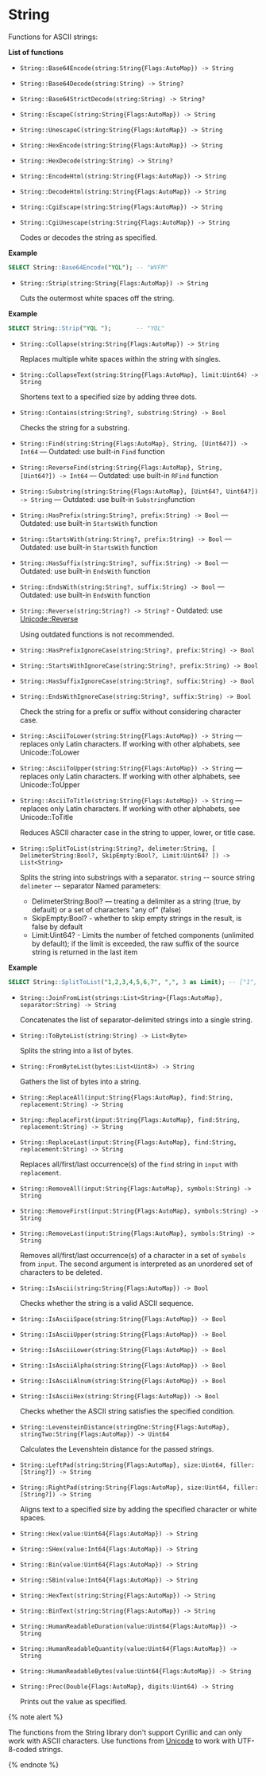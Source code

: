 # String
Functions for ASCII strings:

**List of functions**

* ```String::Base64Encode(string:String{Flags:AutoMap}) -> String```
* ```String::Base64Decode(string:String) -> String?```
* ```String::Base64StrictDecode(string:String) -> String?```
* ```String::EscapeC(string:String{Flags:AutoMap}) -> String```
* ```String::UnescapeC(string:String{Flags:AutoMap}) -> String```
* ```String::HexEncode(string:String{Flags:AutoMap}) -> String```
* ```String::HexDecode(string:String) -> String?```
* ```String::EncodeHtml(string:String{Flags:AutoMap}) -> String```
* ```String::DecodeHtml(string:String{Flags:AutoMap}) -> String```
* ```String::CgiEscape(string:String{Flags:AutoMap}) -> String```
* ```String::CgiUnescape(string:String{Flags:AutoMap}) -> String```

   Codes or decodes the string as specified.

**Example**

```sql
SELECT String::Base64Encode("YQL"); -- "WVFM"
```

* ```String::Strip(string:String{Flags:AutoMap}) -> String```

   Cuts the outermost white spaces off the string.

**Example**

```sql
SELECT String::Strip("YQL ");       -- "YQL"
```

* ```String::Collapse(string:String{Flags:AutoMap}) -> String```

   Replaces multiple white spaces within the string with singles.

* ```String::CollapseText(string:String{Flags:AutoMap}, limit:Uint64) -> String```

   Shortens text to a specified size by adding three dots.

* ```String::Contains(string:String?, substring:String) -> Bool```

   Checks the string for a substring.

* ```String::Find(string:String{Flags:AutoMap}, String, [Uint64?]) -> Int64``` — Outdated: use built-in `Find` function
* ```String::ReverseFind(string:String{Flags:AutoMap}, String, [Uint64?]) -> Int64``` — Outdated: use built-in `RFind` function
* ```String::Substring(string:String{Flags:AutoMap}, [Uint64?, Uint64?]) -> String``` — Outdated: use built-in `Substring`function
* ```String::HasPrefix(string:String?, prefix:String) -> Bool``` — Outdated: use built-in `StartsWith` function
* ```String::StartsWith(string:String?, prefix:String) -> Bool``` — Outdated: use built-in `StartsWith` function
* ```String::HasSuffix(string:String?, suffix:String) -> Bool``` — Outdated: use built-in `EndsWith` function
* ```String::EndsWith(string:String?, suffix:String) -> Bool``` — Outdated: use built-in `EndsWith` function
* ```String::Reverse(string:String?) -> String?``` - Outdated: use [Unicode::Reverse](../unicode.md)

   Using outdated functions is not recommended.

* ```String::HasPrefixIgnoreCase(string:String?, prefix:String) -> Bool```
* ```String::StartsWithIgnoreCase(string:String?, prefix:String) -> Bool```
* ```String::HasSuffixIgnoreCase(string:String?, suffix:String) -> Bool```
* ```String::EndsWithIgnoreCase(string:String?, suffix:String) -> Bool```

   Check the string for a prefix or suffix without considering character case.

* ```String::AsciiToLower(string:String{Flags:AutoMap}) -> String``` — replaces only Latin characters. If working with other alphabets, see Unicode::ToLower
* ```String::AsciiToUpper(string:String{Flags:AutoMap}) -> String``` — replaces only Latin characters. If working with other alphabets, see Unicode::ToUpper
* ```String::AsciiToTitle(string:String{Flags:AutoMap}) -> String``` — replaces only Latin characters. If working with other alphabets, see Unicode::ToTitle

   Reduces ASCII character case in the string to upper, lower, or title case.

* ```String::SplitToList(string:String?, delimeter:String, [ DelimeterString:Bool?, SkipEmpty:Bool?, Limit:Uint64? ]) -> List<String>```

   Splits the string into substrings with a separator.
   ```string``` -- source string
   ```delimeter``` -- separator
   Named parameters:
   - DelimeterString:Bool? — treating a delimiter as a string (true, by default) or a set of characters "any of" (false)
   - SkipEmpty:Bool? - whether to skip empty strings in the result, is false by default
   - Limit:Uint64? - Limits the number of fetched components (unlimited by default); if the limit is exceeded, the raw suffix of the source string is returned in the last item

**Example**

```sql
SELECT String::SplitToList("1,2,3,4,5,6,7", ",", 3 as Limit); -- ["1", "2", "3", "4,5,6,7"]
```

* ```String::JoinFromList(strings:List<String>{Flags:AutoMap}, separator:String) -> String```

   Concatenates the list of separator-delimited strings into a single string.

* ```String::ToByteList(string:String) -> List<Byte>```

   Splits the string into a list of bytes.

* ```String::FromByteList(bytes:List<Uint8>) -> String```

   Gathers the list of bytes into a string.

* ```String::ReplaceAll(input:String{Flags:AutoMap}, find:String, replacement:String) -> String```
* ```String::ReplaceFirst(input:String{Flags:AutoMap}, find:String, replacement:String) -> String```
* ```String::ReplaceLast(input:String{Flags:AutoMap}, find:String, replacement:String) -> String```

   Replaces all/first/last occurrence(s) of the ```find``` string in ```input``` with ```replacement```.

* ```String::RemoveAll(input:String{Flags:AutoMap}, symbols:String) -> String ```
* ```String::RemoveFirst(input:String{Flags:AutoMap}, symbols:String) -> String ```
* ```String::RemoveLast(input:String{Flags:AutoMap}, symbols:String) -> String ```

   Removes all/first/last occurrence(s) of a character in a set of ```symbols``` from ```input```. The second argument is interpreted as an unordered set of characters to be deleted.

* ```String::IsAscii(string:String{Flags:AutoMap}) -> Bool```

   Checks whether the string is a valid ASCII sequence.

* ```String::IsAsciiSpace(string:String{Flags:AutoMap}) -> Bool```
* ```String::IsAsciiUpper(string:String{Flags:AutoMap}) -> Bool```
* ```String::IsAsciiLower(string:String{Flags:AutoMap}) -> Bool```
* ```String::IsAsciiAlpha(string:String{Flags:AutoMap}) -> Bool```
* ```String::IsAsciiAlnum(string:String{Flags:AutoMap}) -> Bool```
* ```String::IsAsciiHex(string:String{Flags:AutoMap}) -> Bool```

   Checks whether the ASCII string satisfies the specified condition.

* ```String::LevensteinDistance(stringOne:String{Flags:AutoMap}, stringTwo:String{Flags:AutoMap}) -> Uint64```

   Calculates the Levenshtein distance for the passed strings.

* ```String::LeftPad(string:String{Flags:AutoMap}, size:Uint64, filler:[String?]) -> String```
* ```String::RightPad(string:String{Flags:AutoMap}, size:Uint64, filler:[String?]) -> String```

   Aligns text to a specified size by adding the specified character or white spaces.

* ```String::Hex(value:Uint64{Flags:AutoMap}) -> String```
* ```String::SHex(value:Int64{Flags:AutoMap}) -> String```
* ```String::Bin(value:Uint64{Flags:AutoMap}) -> String```
* ```String::SBin(value:Int64{Flags:AutoMap}) -> String```
* ```String::HexText(string:String{Flags:AutoMap}) -> String```
* ```String::BinText(string:String{Flags:AutoMap}) -> String```
* ```String::HumanReadableDuration(value:Uint64{Flags:AutoMap}) -> String```
* ```String::HumanReadableQuantity(value:Uint64{Flags:AutoMap}) -> String```
* ```String::HumanReadableBytes(value:Uint64{Flags:AutoMap}) -> String```
* ```String::Prec(Double{Flags:AutoMap}, digits:Uint64) -> String ```

   Prints out the value as specified.

{% note alert %}

The functions from the String library don't support Cyrillic and can only work with ASCII characters. Use functions from [Unicode](../unicode.md) to work with UTF-8-coded strings.

{% endnote %}
